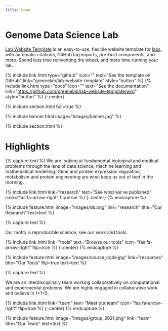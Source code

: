 ```yaml
---
title: Home
---
```


# Genome Data Science Lab

[Lab Website Template](https://github.com/greenelab/lab-website-template) is an easy-to-use, flexible website template for [labs](https://www.greenelab.com/), with automatic citations, GitHub tag imports, pre-built components, and more.
Spend less time reinventing the wheel, and more time running your lab.

{%
  include link.html
  type="github"
  icon=""
  text="See the template on GitHub"
  link="greenelab/lab-website-template"
  style="button"
%}
{%
  include link.html
  type="docs"
  icon=""
  text="See the documentation"
  link="https://github.com/greenelab/lab-website-template/wiki"
  style="button"
%}
{:.center}

{% include section.html full=true %}

{% include banner.html image="images/banner.jpg" %}

{% include section.html %}

# Highlights

{% capture text %}
We are looking at fundamental biological and medical problems through the lens of data science, machine learning and mathematical modelling. Gene and protein expression regulation, metabolism and protein engineering are what keep us out of bed in the morning.  

{%
  include link.html
  link="research"
  text="See what we've published"
  icon="fas fa-arrow-right"
  flip=true
%}
{:.center}
{% endcapture %}

{%
  include feature.html
  image="images/ds.png"
  link="research"
  title="Our Research"
  text=text
%}

{% capture text %}

Our motto is reproducible science, see our work and tools.

{%
  include link.html
  link="tools"
  text="Browse our tools"
  icon="fas fa-arrow-right"
  flip=true
%}
{:.center}
{% endcapture %}

{%
  include feature.html
  image="images/source_code.jpg"
  link="resources"
  title="Our Tools"
  flip=true
  text=text
%}

{% capture text %}

We are an interdisciplinary team working collaboratively on computational and experimental problems. We are highly engaged in collaborative work and believe in 1+1=5. 

{%
  include link.html
  link="team"
  text="Meet our team"
  icon="fas fa-arrow-right"
  flip=true
%}
{:.center}
{% endcapture %}

{%
  include feature.html
  image="images/group_2021.png"
  link="team"
  title="Our Team"
  text=text
%}
